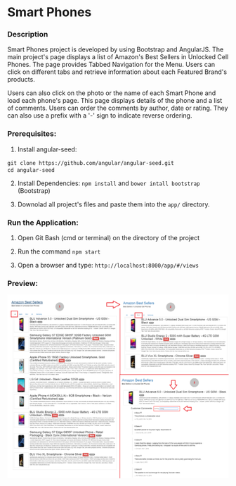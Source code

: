 # Smart Phones

### Description

Smart Phones project is developed by using Bootstrap and AngularJS. The main project's page displays a list of Amazon's Best Sellers in Unlocked Cell Phones. The page provides Tabbed Navigation for the Menu. Users can click on different tabs and retrieve information about each Featured Brand's products.

Users can also click on the photo or the name of each Smart Phone and load each phone's page. This page displays details of the phone and a list of comments. Users can order the comments by author, date or rating. They can also use a prefix with a '-' sign to indicate reverse ordering.



### Prerequisites:

1. Install angular-seed: 

```
git clone https://github.com/angular/angular-seed.git
cd angular-seed
```

2. Install Dependencies:  `npm install` and `bower intall bootstrap` (Bootstrap)


3. Downolad all project's files and paste them into the `app/` directory.



### Run the Application: 

1. Open Git Bash (cmd or terminal) on the directory of the project


2. Run the command `npm start`


3. Open a browser and type: `http://localhost:8000/app/#/views`


### Preview: 

![alt tag](https://github.com/skananitos/MEANprojects/blob/master/smart-phones/preview.png)

